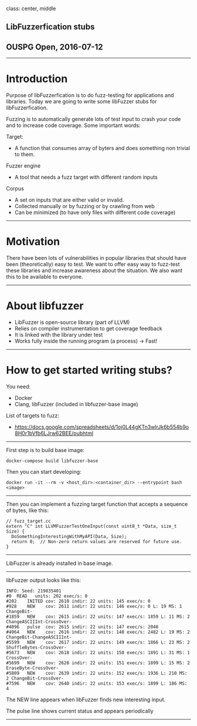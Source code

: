 class: center, middle

## LibFuzzerfication stubs
## OUSPG Open, 2016-07-12

---

# Introduction
Purpose of libFuzzerfication is to do fuzz-testing for applications and libraries. Today we are going to write some libFuzzer stubs for libFuzzerfication.

Fuzzing is to automatically generate lots of test input to crash your code and to increase code coverage.
Some important words:

Target:
- A function that consumes array of byters and does something non trivial to them.

Fuzzer engine
- A tool that needs a fuzz target with different random inputs

Corpus
- A set on inputs that are either valid or invalid.
- Collected manually or by fuzzing or by crawling from web
- Can be minimized (to have only files with different code coverage)

---
# Motivation
There have been lots of vulnerabilities in popular libraries that should have been (theoretically) easy to test. We want to offer easy way to fuzz-test these libraries and increase awareness about the situation. We also want this to be available to everyone.

---

# About libfuzzer
* LibFuzzer is open-source library (part of LLVM)
* Relies on compiler instrumentation to get coverage feedback
* It is linked with the library under test
* Works fully inside the running program (a process) -> Fast!

---

# How to get started writing stubs?
You need:
- Docker
- Clang, libFuzzer (included in libfuzzer-base image)

List of targets to fuzz:
- https://docs.google.com/spreadsheets/d/1oj0L44gKTn3wlrJk6b554b9o8H0r1bVfb6LJrw62BEE/pubhtml

---

First step is to build base image:
```
docker-compose build libfuzzer-base
```

Then you can start developing:
```
docker run -it --rm -v <host_dir>:<container_dir> --entrypoint bash <image>
```

---

Then you can implement a fuzzing target function that accepts a sequence of bytes, like this:

```
// fuzz_target.cc
extern "C" int LLVMFuzzerTestOneInput(const uint8_t *Data, size_t Size) {
  DoSomethingInterestingWithMyAPI(Data, Size);
  return 0;  // Non-zero return values are reserved for future use.
}
```
---
LibFuzzer is already installed in base image.

---

libFuzzer output looks like this:

```
INFO: Seed: 219835401
#0  READ   units: 202 exec/s: 0
#202    INITED cov: 2610 indir: 22 units: 145 exec/s: 0
#928    NEW    cov: 2611 indir: 22 units: 146 exec/s: 0 L: 19 MS: 1 ChangeBit-
#1859   NEW    cov: 2615 indir: 22 units: 147 exec/s: 1859 L: 11 MS: 2 ChangeASCIIInt-CrossOver-
#4096   pulse  cov: 2615 indir: 22 units: 147 exec/s: 2048
#4964   NEW    cov: 2616 indir: 22 units: 148 exec/s: 2482 L: 19 MS: 2 ChangeBit-ChangeASCIIInt-
#5599   NEW    cov: 2617 indir: 22 units: 149 exec/s: 1866 L: 23 MS: 2 ShuffleBytes-CrossOver-
#5673   NEW    cov: 2618 indir: 22 units: 150 exec/s: 1891 L: 31 MS: 1 CrossOver-
#5699   NEW    cov: 2628 indir: 22 units: 151 exec/s: 1899 L: 15 MS: 2 EraseByte-CrossOver-
#5809   NEW    cov: 2639 indir: 22 units: 152 exec/s: 1936 L: 210 MS: 2 ChangeBit-CrossOver-
#7596   NEW    cov: 2640 indir: 22 units: 153 exec/s: 1899 L: 186 MS: 4
```

The NEW line appears when libFuzzer finds new interesting input.

The pulse line shows current status and appears periodically

---
